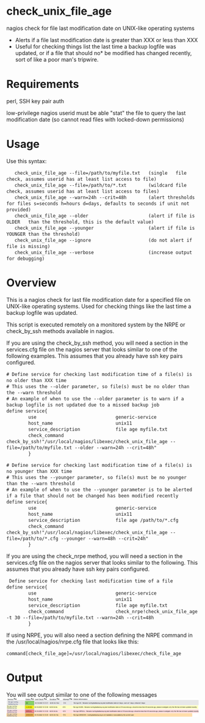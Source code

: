 # check_unix_file_age
nagios check for file last modification date on UNIX-like operating systems
 - Alerts if a file last modification date is greater than XXX or less than XXX
 - Useful for checking things list the last time a backup logfile was updated, or if a file that should no* be modified has changed recently, sort of like a poor man's tripwire.


# Requirements
perl, SSH key pair auth

low-privilege nagios userid must be able "stat" the file to query the last modification date (so cannot read files with locked-down permissions)

# Usage 
Use this syntax:
```
   check_unix_file_age --file=/path/to/myfile.txt   (single   file check, assumes userid has at least list access to file)
   check_unix_file_age --file=/path/to/*.txt        (wildcard file check, assumes userid has at least list access to files)
   check_unix_file_age --warn=24h --crit=48h        (alert thresholds for files s=seconds h=hours d=days, defaults to seconds if unit not provided)
   check_unix_file_age --older                      (alert if file is OLDER   than the threshold, this is the default value)
   check_unix_file_age --younger                    (alert if file is YOUNGER than the threshold)
   check_unix_file_age --ignore                     (do not alert if file is missing)
   check_unix_file_age --verbose                    (increase output for debugging)
```
# Overview
This is a nagios check for last file modification date for a specified file on UNIX-like operating systems.
Used for checking things like the last time a backup logfile was updated.

This script is executed remotely on a monitored system by the NRPE or check_by_ssh methods available in nagios.

If you are using the check_by_ssh method, you will need a section in the services.cfg file on the nagios server that looks similar to one of the following examples.
This assumes that you already have ssh key pairs configured.
```
# Define service for checking last modification time of a file(s) is no older than XXX time
# This uses the --older parameter, so file(s) must be no older than the --warn threshold
# An example of when to use the --older parameter is to warn if a backup logfile is not updated due to a missed backup job
define service{
        use                             generic-service
        host_name                       unix11
        service_description             file age myfile.txt
        check_command                   check_by_ssh!"/usr/local/nagios/libexec/check_unix_file_age --file=/path/to/myfile.txt --older --warn=24h --crit=48h"
        }
```

```
# Define service for checking last modification time of a file(s) is no younger than XXX time
# This uses the --younger parameter, so file(s) must be no younger than the --warn threshold
# An example of when to use the --younger parameter is to be alerted if a file that should not be changed has been modified recently
define service{
        use                             generic-service
        host_name                       unix11
        service_description             file age /path/to/*.cfg
        check_command                   check_by_ssh!"/usr/local/nagios/libexec/check_unix_file_age --file=/path/to/*.cfg --younger --warn=48h --crit=24h"
        }
```

If you are using the check_nrpe method, you will need a section in the services.cfg
file on the nagios server that looks similar to the following.
This assumes that you already have ssh key pairs configured.
```
 Define service for checking last modification time of a file 
define service{
        use                             generic-service
        host_name                       unix11
        service_description             file age myfile.txt
        check_command                   check_nrpe!check_unix_file_age -t 30 --file=/path/to/myfile.txt --warn=24h --crit=48h
        }
```

If using NRPE, you will also need a section defining the NRPE command in the /usr/local/nagios/nrpe.cfg file that looks like this:
```
command[check_file_age]=/usr/local/nagios/libexec/check_file_age
```


# Output
You will see output similar to one of the following messages
<img src=images/file_age.png>
